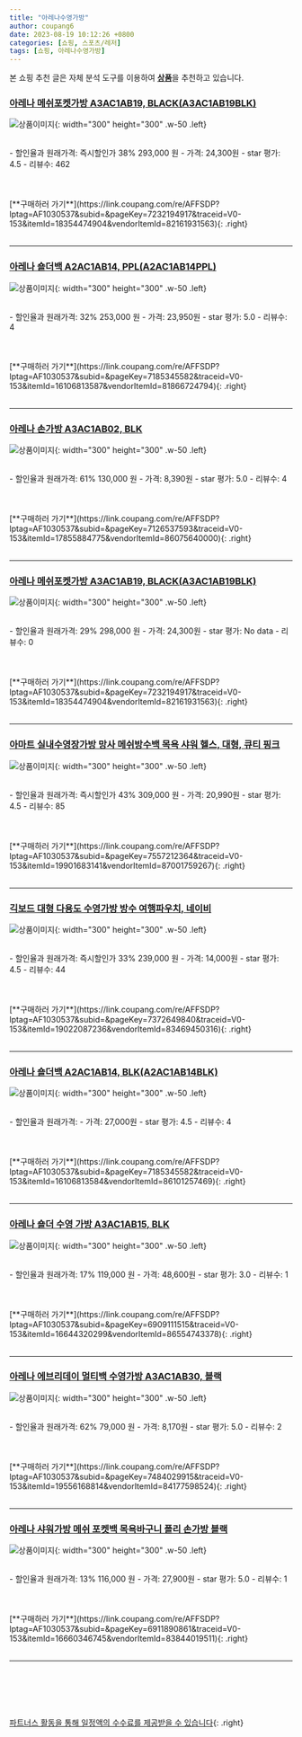 ```yaml
---
title: "아레나수영가방"
author: coupang6
date: 2023-08-19 10:12:26 +0800
categories: [쇼핑, 스포츠/레저]
tags: [쇼핑, 아레나수영가방]
---
```


본 쇼핑 추천 글은 자체 분석 도구를 이용하여 [**상품**](https://link.coupang.com/a/bao1ui)을 추천하고 있습니다.

### [아레나 메쉬포켓가방 A3AC1AB19, BLACK(A3AC1AB19BLK)](https://link.coupang.com/re/AFFSDP?lptag=AF1030537&subid=&pageKey=7232194917&traceid=V0-153&itemId=18354474904&vendorItemId=82161931563)

![상품이미지](https://thumbnail10.coupangcdn.com/thumbnails/remote/230x230ex/image/vendor_inventory/2eef/88a044905fc31b600d83dc45c3ed9c2931c00888123546688840de77f610.jpg){: width="300" height="300" .w-50 .left}


<br>
- 할인율과 원래가격: 즉시할인가 38%  293,000   원
- 가격: 24,300원
- star 평가: 4.5
- 리뷰수: 462
<br>
<br>
<br>
<br>
[**구매하러 가기**](https://link.coupang.com/re/AFFSDP?lptag=AF1030537&subid=&pageKey=7232194917&traceid=V0-153&itemId=18354474904&vendorItemId=82161931563){: .right}
<br>
<br>

---

### [아레나 숄더백 A2AC1AB14, PPL(A2AC1AB14PPL)](https://link.coupang.com/re/AFFSDP?lptag=AF1030537&subid=&pageKey=7185345582&traceid=V0-153&itemId=16106813587&vendorItemId=81866724794)

![상품이미지](https://thumbnail8.coupangcdn.com/thumbnails/remote/230x230ex/image/vendor_inventory/19db/555bceb9149b979bf61c705011929cb07ae1103a973c01d19f633bac9214.jpg){: width="300" height="300" .w-50 .left}


<br>
- 할인율과 원래가격: 32%  253,000   원
- 가격: 23,950원
- star 평가: 5.0
- 리뷰수: 4
<br>
<br>
<br>
<br>
[**구매하러 가기**](https://link.coupang.com/re/AFFSDP?lptag=AF1030537&subid=&pageKey=7185345582&traceid=V0-153&itemId=16106813587&vendorItemId=81866724794){: .right}
<br>
<br>

---

### [아레나 손가방 A3AC1AB02, BLK](https://link.coupang.com/re/AFFSDP?lptag=AF1030537&subid=&pageKey=7126537593&traceid=V0-153&itemId=17855884775&vendorItemId=86075640000)

![상품이미지](https://thumbnail6.coupangcdn.com/thumbnails/remote/230x230ex/image/vendor_inventory/1631/1029ce6969e54dbc3155e3fe13a7fc13bb8862ba4439067a1fdb2c9f3944.jpg){: width="300" height="300" .w-50 .left}


<br>
- 할인율과 원래가격: 61%  130,000   원
- 가격: 8,390원
- star 평가: 5.0
- 리뷰수: 4
<br>
<br>
<br>
<br>
[**구매하러 가기**](https://link.coupang.com/re/AFFSDP?lptag=AF1030537&subid=&pageKey=7126537593&traceid=V0-153&itemId=17855884775&vendorItemId=86075640000){: .right}
<br>
<br>

---

### [아레나 메쉬포켓가방 A3AC1AB19, BLACK(A3AC1AB19BLK)](https://link.coupang.com/re/AFFSDP?lptag=AF1030537&subid=&pageKey=7232194917&traceid=V0-153&itemId=18354474904&vendorItemId=82161931563)

![상품이미지](https://thumbnail10.coupangcdn.com/thumbnails/remote/230x230ex/image/vendor_inventory/2eef/88a044905fc31b600d83dc45c3ed9c2931c00888123546688840de77f610.jpg){: width="300" height="300" .w-50 .left}


<br>
- 할인율과 원래가격: 29%  298,000   원
- 가격: 24,300원
- star 평가: No data
- 리뷰수: 0
<br>
<br>
<br>
<br>
[**구매하러 가기**](https://link.coupang.com/re/AFFSDP?lptag=AF1030537&subid=&pageKey=7232194917&traceid=V0-153&itemId=18354474904&vendorItemId=82161931563){: .right}
<br>
<br>

---

### [아마트 실내수영장가방 망사 메쉬방수백 목욕 샤워 헬스, 대형, 큐티 핑크](https://link.coupang.com/re/AFFSDP?lptag=AF1030537&subid=&pageKey=7557212364&traceid=V0-153&itemId=19901683141&vendorItemId=87001759267)

![상품이미지](https://thumbnail9.coupangcdn.com/thumbnails/remote/230x230ex/image/vendor_inventory/84b6/d374eb6966f23d0da06be7eb58d4cb2051926a5241ba1a567b9d6202ee05.png){: width="300" height="300" .w-50 .left}


<br>
- 할인율과 원래가격: 즉시할인가 43%  309,000   원
- 가격: 20,990원
- star 평가: 4.5
- 리뷰수: 85
<br>
<br>
<br>
<br>
[**구매하러 가기**](https://link.coupang.com/re/AFFSDP?lptag=AF1030537&subid=&pageKey=7557212364&traceid=V0-153&itemId=19901683141&vendorItemId=87001759267){: .right}
<br>
<br>

---

### [긱보드 대형 다용도 수영가방 방수 여행파우치, 네이비](https://link.coupang.com/re/AFFSDP?lptag=AF1030537&subid=&pageKey=7372649840&traceid=V0-153&itemId=19022087236&vendorItemId=83469450316)

![상품이미지](https://thumbnail10.coupangcdn.com/thumbnails/remote/230x230ex/image/vendor_inventory/ffc7/d87ca3faeb69e4155b276f152868d84b85d1d99a223a9c794b248bf8634d.jpg){: width="300" height="300" .w-50 .left}


<br>
- 할인율과 원래가격: 즉시할인가 33%  239,000   원
- 가격: 14,000원
- star 평가: 4.5
- 리뷰수: 44
<br>
<br>
<br>
<br>
[**구매하러 가기**](https://link.coupang.com/re/AFFSDP?lptag=AF1030537&subid=&pageKey=7372649840&traceid=V0-153&itemId=19022087236&vendorItemId=83469450316){: .right}
<br>
<br>

---

### [아레나 숄더백 A2AC1AB14, BLK(A2AC1AB14BLK)](https://link.coupang.com/re/AFFSDP?lptag=AF1030537&subid=&pageKey=7185345582&traceid=V0-153&itemId=16106813584&vendorItemId=86101257469)

![상품이미지](https://thumbnail9.coupangcdn.com/thumbnails/remote/230x230ex/image/vendor_inventory/9c74/634a193f49a4cf437349ed4bdb31af4e816676fede860149b9fd65935bf5.jpg){: width="300" height="300" .w-50 .left}


<br>
- 할인율과 원래가격: 
- 가격: 27,000원
- star 평가: 4.5
- 리뷰수: 4
<br>
<br>
<br>
<br>
[**구매하러 가기**](https://link.coupang.com/re/AFFSDP?lptag=AF1030537&subid=&pageKey=7185345582&traceid=V0-153&itemId=16106813584&vendorItemId=86101257469){: .right}
<br>
<br>

---

### [아레나 숄더 수영 가방 A3AC1AB15, BLK](https://link.coupang.com/re/AFFSDP?lptag=AF1030537&subid=&pageKey=6909111515&traceid=V0-153&itemId=16644320299&vendorItemId=86554743378)

![상품이미지](https://thumbnail10.coupangcdn.com/thumbnails/remote/230x230ex/image/vendor_inventory/4af0/0c861831d1d0dfa69b8ae8fe8593043db9d34e4e65b15b9ef81b68edd495.jpg){: width="300" height="300" .w-50 .left}


<br>
- 할인율과 원래가격: 17%  119,000   원
- 가격: 48,600원
- star 평가: 3.0
- 리뷰수: 1
<br>
<br>
<br>
<br>
[**구매하러 가기**](https://link.coupang.com/re/AFFSDP?lptag=AF1030537&subid=&pageKey=6909111515&traceid=V0-153&itemId=16644320299&vendorItemId=86554743378){: .right}
<br>
<br>

---

### [아레나 에브리데이 멀티백 수영가방 A3AC1AB30, 블랙](https://link.coupang.com/re/AFFSDP?lptag=AF1030537&subid=&pageKey=7484029915&traceid=V0-153&itemId=19556168814&vendorItemId=84177598524)

![상품이미지](https://thumbnail9.coupangcdn.com/thumbnails/remote/230x230ex/image/vendor_inventory/8602/456cd3fb190a6a3e182a12ea0c4d6901e164f5e0df16b2c5429d62d28272.jpg){: width="300" height="300" .w-50 .left}


<br>
- 할인율과 원래가격: 62%  79,000   원
- 가격: 8,170원
- star 평가: 5.0
- 리뷰수: 2
<br>
<br>
<br>
<br>
[**구매하러 가기**](https://link.coupang.com/re/AFFSDP?lptag=AF1030537&subid=&pageKey=7484029915&traceid=V0-153&itemId=19556168814&vendorItemId=84177598524){: .right}
<br>
<br>

---

### [아레나 샤워가방 메쉬 포켓백 목욕바구니 폴리 손가방 블랙](https://link.coupang.com/re/AFFSDP?lptag=AF1030537&subid=&pageKey=6911890861&traceid=V0-153&itemId=16660346745&vendorItemId=83844019511)

![상품이미지](https://thumbnail8.coupangcdn.com/thumbnails/remote/230x230ex/image/vendor_inventory/6166/2bd99027d24fcbc8ed8b1497207073dd33dbf081a4d58d7cd1639035eb52.jpg){: width="300" height="300" .w-50 .left}


<br>
- 할인율과 원래가격: 13%  116,000   원
- 가격: 27,900원
- star 평가: 5.0
- 리뷰수: 1
<br>
<br>
<br>
<br>
[**구매하러 가기**](https://link.coupang.com/re/AFFSDP?lptag=AF1030537&subid=&pageKey=6911890861&traceid=V0-153&itemId=16660346745&vendorItemId=83844019511){: .right}
<br>
<br>

---
<br><br><br><br><br> [파트너스 활동을 통해 일정액의 수수료를 제공받을 수 있습니다](https://link.coupang.com/a/bao1ui){: .right}